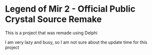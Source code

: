 # Legend of Mir 2 - Official Public Crystal Source Remake

This is a project that was remade using Delphi

I am very lazy and busy, so I am not sure about the update time for this project
